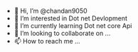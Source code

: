 - 👋 Hi, I’m @chandan9050
- 👀 I’m interested in Dot net Devlopment
- 🌱 I’m currently learning Dot net core Api
- 💞️ I’m looking to collaborate on ...
- 📫 How to reach me ...

<!---
chandan9050/chandan9050 is a ✨ special ✨ repository because its `README.md` (this file) appears on your GitHub profile.
You can click the Preview link to take a look at your changes.
--->
